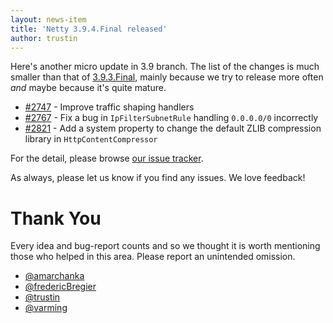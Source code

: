```yaml
---
layout: news-item
title: 'Netty 3.9.4.Final released'
author: trustin
---
```


Here's another micro update in 3.9 branch.  The list of the changes is much smaller than that of [3.9.3.Final](/news/2014/08/06/3-9-3-Final.html), mainly because we try to release more often *and* maybe because it's quite mature.

* [#2747](https://github.com/netty/netty/pull/2749) - Improve traffic shaping handlers
* [#2767](https://github.com/netty/netty/issues/2767) - Fix a bug in `IpFilterSubnetRule` handling `0.0.0.0/0` incorrectly
* [#2821](https://github.com/netty/netty/issues/2821) - Add a system property to change the default ZLIB compression library in `HttpContentCompressor`

For the detail, please browse [our issue tracker](https://github.com/netty/netty/issues?q=milestone%3A3.9.4.Final).

As always, please let us know if you find any issues.  We love feedback!

# Thank You

Every idea and bug-report counts and so we thought it is worth mentioning those who helped in this area. Please report an unintended omission.
 
* [@amarchanka](https://github.com/amarchanka)
* [@fredericBregier](https://github.com/fredericBregier)
* [@trustin](https://github.com/trustin)
* [@varming](https://github.com/varming)
